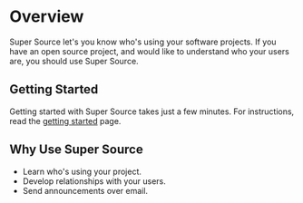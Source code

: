 # Overview

Super Source let's you know who's using your software projects. If you have an open source project,
and would like to understand who your users are, you should use Super Source.

## Getting Started

Getting started with Super Source takes just a few minutes. For instructions, read the
[getting started](/docs/overview/getting_started) page.

## Why Use Super Source

- Learn who's using your project.
- Develop relationships with your users.
- Send announcements over email.

